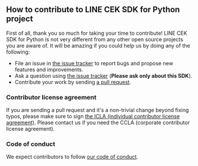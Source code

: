 ## How to contribute to LINE CEK SDK for Python project

First of all, thank you so much for taking your time to contribute! LINE CEK SDK for Python is not very different from any other open
source projects you are aware of. It will be amazing if you could help us by doing any of the following:

- File an issue in [the issue tracker](https://github.com/line/clova-cek-sdk-python/issues) to report bugs and propose new features and
improvements.
- Ask a question using [the issue tracker](https://github.com/line/clova-cek-sdk-python/issues) (__Please ask only about this SDK__).
- Contribute your work by sending [a pull request](https://github.com/line/clova-cek-sdk-python/pulls).

### Contributor license agreement

If you are sending a pull request and it's a non-trivial change beyond fixing typos, please make sure to sign
[the ICLA (individual contributor license agreement)](https://feedback.line.me/enquete/public/3330-xZLvnjDt). Please
contact us if you need the CCLA (corporate contributor license agreement).

### Code of conduct

We expect contributors to follow [our code of conduct](https://github.com/line/clova-cek-sdk-python/blob/master/CODE_OF_CONDUCT.md).

